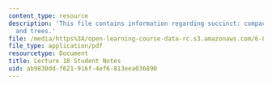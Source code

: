 ```yaml
---
content_type: resource
description: 'This file contains information regarding succinct: compact suffix arrays
  and trees.'
file: /media/https%3A/open-learning-course-data-rc.s3.amazonaws.com/6-851-advanced-data-structures-spring-2012/ab9830ddf621916f4ef6813eea036890_MIT6_851S12_L18.pdf
file_type: application/pdf
resourcetype: Document
title: Lecture 18 Student Notes
uid: ab9830dd-f621-916f-4ef6-813eea036890
---
```

